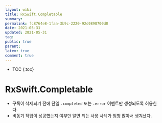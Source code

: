 ```yaml
---
layout: wiki
title: RxSwift.Completable
summary: 
permalink: fc8764e8-1faa-3b9c-2220-92d0898700d0
date: 2021-05-31
updated: 2021-05-31
tag: 
public: true
parent: 
latex: true
comment: true
---
```


* TOC
{:toc}

# RxSwift.Completable

- 구독이 삭제되기 전에 단일 `.completed` 또는 `.error` 이벤트만 생성되도록 허용한다.
- 비동기 작업이 성공했는지 여부만 알면 되는 사용 사례가 엄청 많아서 생겨났다.
